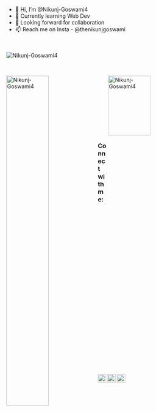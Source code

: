 <!--
**Nikunj-Goswami4/Nikunj-Goswami4** is a ✨ _special_ ✨ repository because its `README.md` (this file) appears on your GitHub profile.

Here are some ideas to get you started:

- 🔭 I’m currently working on ...
- 🌱 I’m currently learning ...
- 👯 I’m looking to collaborate on ...
- 🤔 I’m looking for help with ...
- 💬 Ask me about ...
- 📫 How to reach me: ...
- 😄 Pronouns: ...
- ⚡ Fun fact: ...
-->


- 👋 Hi, I’m @Nikunj-Goswami4
- 🌱 Currently learning Web Dev
- 💞️ Looking forward for collaboration
- 📫 Reach me on Insta - @thenikunjgoswami

<br>
<p align="left"> <img src="https://komarev.com/ghpvc/?username=Nikunj-Goswami4&label=Profile%20views&color=0e75b6&style=flat" alt="Nikunj-Goswami4" /> </p>
<br>

<!--
<br>
<p><img align="left" src="https://github-readme-stats.vercel.app/api/top-langs?username=Nikunj-Goswami4&show_icons=true&locale=en&layout=compact" alt="Nikunj-Goswami4" /></p>
<br><br><br><br><br>
-->
<p>&nbsp;<img align="left" src="https://github-readme-stats.vercel.app/api?username=Nikunj-Goswami4&show_icons=true&locale=en" alt="Nikunj-Goswami4"  width="47%" hieght="50%"/> <img align="right" src="https://github-readme-streak-stats.herokuapp.com/?user=Nikunj-Goswami4" alt="Nikunj-Goswami4" width="47%" height="20%"/></p>

<br><br><br><br><br><br><br>

### Connect with me:

<p> 
  <a href="https://www.youtube.com/@nikunjgoswami1081"> <img align="left" alt="codeSTACKr | YouTube" width="22px" src="https://cdn.jsdelivr.net/npm/simple-icons@v3/icons/youtube.svg" /> </a>
  <a href="https://www.linkedin.com/in/nikunj-goswami-0159a4240"> <img align="left" alt="codeSTACKr | LinkedIn" width="22px" src="https://cdn.jsdelivr.net/npm/simple-icons@v3/icons/linkedin.svg" /> </a>
  <a href="https://instagram.com/thenikunjgoswami?igshid=YmMyMTA2M2Y="> <img align="left" alt="codeSTACKr | Instagram" width="22px" src="https://cdn.jsdelivr.net/npm/simple-icons@v3/icons/instagram.svg" /> </a>
</p>

